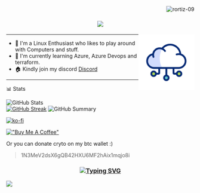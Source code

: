 <p align="right"> <img src="https://komarev.com/ghpvc/?username=rortiz-09&abbreviated=true&label=Profile%20views&color=0e75b6&size=24&style=flat" alt="rortiz-09" /> </p>

<h3 align="center">
  <img src="https://readme-typing-svg.herokuapp.com/?font=Righteous&size=35&center=true&vCenter=true&width=1600&height=70&duration=4000&lines=Hello+There!+I'm+Ronny+" />
</h3>



<img align="right" alt="Coding" width="150" height="150" src="https://github.com/rortiz-09/rortiz-09/blob/rom/.github/cloud-computing_15713037.gif">

---

- 🔭 I'm a Linux Enthusiast who likes to play around with Computers and stuff.
- 🌱 I'm  currently learning Azure, Azure Devops and terraform.
- 🏠 Kindly join my discord [Discord](https://discord.gg/f5V6Usf)
---

📊 Stats

![GitHub Stats](http://github-profile-summary-cards.vercel.app/api/cards/stats?username=rortiz-09&theme=tokyonight)  
[![GitHub Streak](https://github-readme-streak-stats.herokuapp.com?user=rortiz-09&theme=tokyonight&hide_border=true&date_format=j%20M%5B%20Y%5D&card_width=480)](https://git.io/streak-stats)
![GitHub Summary](http://github-profile-summary-cards.vercel.app/api/cards/profile-details?username=rortiz-09&theme=tokyonight)

[![ko-fi](https://ko-fi.com/img/githubbutton_sm.svg)](https://ko-fi.com/I2I511MRJ1)
<script type='text/javascript' src='https://storage.ko-fi.com/cdn/widget/Widget_2.js'></script><script type='text/javascript'>kofiwidget2.init('Support Me on Ko-fi', '#e02841', 'I2I511MRJ1');kofiwidget2.draw();</script> 

[!["Buy Me A Coffee"](https://www.buymeacoffee.com/assets/img/custom_images/orange_img.png)](https://www.buymeacoffee.com/rortiz09)

Or you can donate cryto on my btc wallet :)  
> 1N3MeV2dsX6gQB42HXU6MF2hAix1mqjo8i
<h3 align="center">
  
  [![Typing SVG](https://readme-typing-svg.herokuapp.com?font=Fantasque+Sans+Mono&weight=700&size=24&pause=1000&color=0e75b6&center=true&width=446&lines=Thank+you+for+visiting!+%F0%9F%91%8D)](https://git.io/typing-svg)

</h3>


![](https://hit.yhype.me/github/profile?user_id=22598334)

